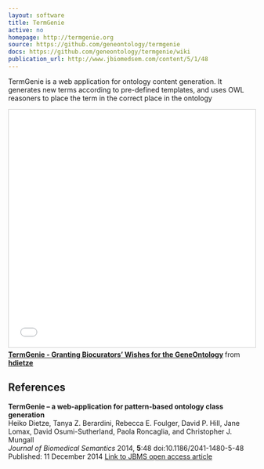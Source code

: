 ```yaml
---
layout: software
title: TermGenie
active: no
homepage: http://termgenie.org
source: https://github.com/geneontology/termgenie
docs: https://github.com/geneontology/termgenie/wiki
publication_url: http://www.jbiomedsem.com/content/5/1/48
---
```


TermGenie is a web application for ontology content generation. It generates new terms according to pre-defined templates, and uses OWL reasoners to place the term in the correct place in the ontology

<iframe src="//www.slideshare.net/slideshow/embed_code/key/zMw8lTuP9Hc5Af" width="595" height="485" frameborder="0" marginwidth="0" marginheight="0" scrolling="no" style="border:1px solid #CCC; border-width:1px; margin-bottom:5px; max-width: 100%;" allowfullscreen> </iframe> <div style="margin-bottom:5px"> <strong> <a href="//www.slideshare.net/hdietze/heiko-dietze-biocurator2013v3" title="TermGenie - Granting Biocurators’ Wishes for the GeneOntology" target="_blank">TermGenie - Granting Biocurators’ Wishes for the GeneOntology</a> </strong> from <strong><a href="https://www.slideshare.net/hdietze" target="_blank">hdietze</a></strong> </div>

## References

**TermGenie – a web-application for pattern-based ontology class generation**   
Heiko Dietze, Tanya Z. Berardini, Rebecca E. Foulger, David P. Hill, Jane Lomax, David Osumi-Sutherland, Paola Roncaglia, and Christopher J. Mungall   
*Journal of Biomedical Semantics* 2014, **5**:48  doi:10.1186/2041-1480-5-48 Published: 11 December 2014 
[Link to JBMS open access article](http://www.jbiomedsem.com/content/5/1/48)

